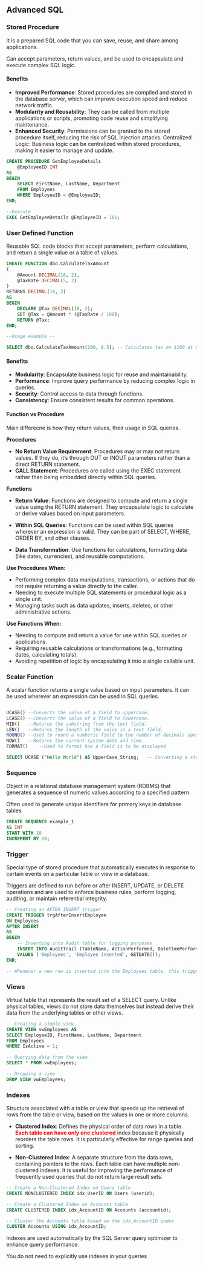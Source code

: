  ## Advanced SQL

### Stored Procedure
 It is a prepared SQL code that you can save, reuse, and share among applications. 

Can accept parameters, return values, and be used to encapsulate and execute complex SQL logic.

#### Benefits
- **Improved Performance**: Stored procedures are compiled and stored in the database server, which can improve execution speed and reduce network traffic.
- **Modularity and Reusability**: They can be called from multiple applications or scripts, promoting code reuse and simplifying maintenance.
- **Enhanced Security**: Permissions can be granted to the stored procedure itself, reducing the risk of SQL injection attacks.
Centralized Logic: Business logic can be centralized within stored procedures, making it easier to manage and update.


```sql
CREATE PROCEDURE GetEmployeeDetails
    @EmployeeID INT
AS
BEGIN
    SELECT FirstName, LastName, Department
    FROM Employees
    WHERE EmployeeID = @EmployeeID;
END;

--Execute
EXEC GetEmployeeDetails @EmployeeID = 101;


```

### User Defined Function
Reusable SQL code blocks that accept parameters, perform calculations, and return a single value or a table of values.

```sql
CREATE FUNCTION dbo.CalculateTaxAmount
(
    @Amount DECIMAL(18, 2),
    @TaxRate DECIMAL(5, 2)
)
RETURNS DECIMAL(18, 2)
AS
BEGIN
    DECLARE @Tax DECIMAL(18, 2);
    SET @Tax = @Amount * (@TaxRate / 100);
    RETURN @Tax;
END;

--Usage example --

SELECT dbo.CalculateTaxAmount(100, 8.5); -- Calculates tax on $100 at 8.5%

```

#### Benefits

- **Modularity**: Encapsulate business logic for reuse and maintainability.
- **Performance**: Improve query performance by reducing complex logic in queries.
- **Security**: Control access to data through functions.
- **Consistency**: Ensure consistent results for common operations.

#### Function vs Procedure

Main differecne is how they return values, their usage in SQL queries.

**Procedures**
- **No Return Value Requirement**: Procedures may or may not return values. If they do, it’s through OUT or INOUT parameters rather than a direct RETURN statement.
- **CALL Statement**: Procedures are called using the EXEC statement rather than being embedded directly within SQL queries.

**Functions**
- **Return Value**: Functions are designed to compute and return a single value using the RETURN statement. They encapsulate logic to calculate or derive values based on input parameters.

- **Within SQL Queries**: Functions can be used within SQL queries wherever an expression is valid. They can be part of SELECT, WHERE, ORDER BY, and other clauses.
- **Data Transformation**: Use functions for calculations, formatting data (like dates, currencies), and reusable computations.

**Use Procedures When:**

- Performing complex data manipulations, transactions, or actions that do not require returning a value directly to the caller.
- Needing to execute multiple SQL statements or procedural logic as a single unit.
- Managing tasks such as data updates, inserts, deletes, or other administrative actions.

**Use Functions When:**

- Needing to compute and return a value for use within SQL queries or applications.
- Requiring reusable calculations or transformations (e.g., formatting dates, calculating totals).
- Avoiding repetition of logic by encapsulating it into a single callable unit.

### Scalar Function
A scalar function returns a single value based on input parameters. It can be used wherever an expression can be used in SQL queries.

```sql

UCASE()	--Converts the value of a field to uppercase.
LCASE()	--Converts the value of a field to lowercase.
MID()	--Returns the substring from the text field.
LEN()	--Returns the length of the value in a text field.
ROUND()	--Used to round a numberic field to the number of decimals specified.
NOW()	--Returns the current system date and time.
FORMAT()	--Used to format how a field is to be displayed

SELECT UCASE ("Hello World") AS UpperCase_String;   -- Converting a string to uppercase:

```
### Sequence
 Object in a relational database management system (RDBMS) that generates a sequence of numeric values according to a specified pattern. 
 
Often used to generate unique identifiers for primary keys in database tables

```sql
CREATE SEQUENCE example_1
AS INT
START WITH 10
INCREMENT BY 10;
```

### Trigger

Special type of stored procedure that automatically executes in response to certain events on a particular table or view in a database. 

Triggers are defined to run before or after INSERT, UPDATE, or DELETE operations and are used to enforce business rules, perform logging, auditing, or maintain referential integrity.

```sql
-- Creating an AFTER INSERT trigger
CREATE TRIGGER trgAfterInsertEmployee
ON Employees
AFTER INSERT
AS
BEGIN
    -- Inserting into Audit table for logging purposes
    INSERT INTO AuditTrail (TableName, ActionPerformed, DateTimePerformed)
    VALUES ('Employees', 'Employee inserted', GETDATE());
END;

-- Whenever a new row is inserted into the Employees table, this trigger inserts a record into the AuditTrail table, capturing details about the operation performed.--

```

### Views

Virtual table that represents the result set of a SELECT query. Unlike physical tables, views do not store data themselves but instead derive their data from the underlying tables or other views. 

```sql
-- Creating a simple view
CREATE VIEW vwEmployees AS
SELECT EmployeeID, FirstName, LastName, Department
FROM Employees
WHERE IsActive = 1;

-- Querying data from the view
SELECT * FROM vwEmployees;

-- Dropping a view
DROP VIEW vwEmployees;

```

### Indexes
Structure associated with a table or view that speeds up the retrieval of rows from the table or view, based on the values in one or more columns.

- **Clustered Index**: Defines the physical order of data rows in a table. <span style="color:red">**Each table can have only one clustered**</span> index because it physically reorders the table rows. It is particularly effective for range queries and sorting.

- **Non-Clustered Index**: A separate structure from the data rows, containing pointers to the rows. Each table can have multiple non-clustered indexes. It is useful for improving the performance of frequently used queries that do not return large result sets.

```sql
-- Create a Non-Clustered Index on Users table
CREATE NONCLUSTERED INDEX idx_UserID ON Users (userid);

-- Create a Clustered Index on Accounts table
CREATE CLUSTERED INDEX idx_AccountID ON Accounts (accountid);

-- Cluster the Accounts table based on the idx_AccountID index
CLUSTER Accounts USING idx_AccountID;
```

Indexes are used automatically by the SQL Server query optimizer to enhance query performance. 

You do not need to explicitly use indexes in your queries
